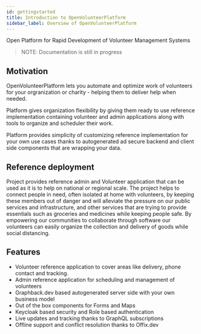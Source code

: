 ```yaml
---
id: gettingstarted
title: Introduction to OpenVolunteerPlatform
sidebar_label: Overview of OpenVolunteerPlatform 
---
```


Open Platform for Rapid Development of Volunteer Management Systems

> NOTE: Documentation is still in progress

## Motivation

OpenVolunteerPlatform lets you automate and optimize work of volunteers for your 
orgranization or charity - helping them to deliver help when needed.

Platform gives organization flexibility by giving them ready to use reference implementation 
containing volunteer and admin applications along with tools to organize and scheduler their work. 

Platform provides simplicity of customizing reference implementation for your own use cases thanks
to autogenerated ad secure backend and client side components that are wrapping your data. 

## Reference deployment

Project provides reference admin and Volunteer application that can be used as it is to help on national or regional scale.
The project helps to connect people in need, often isolated at home with volunteers, 
by keeping these members out of danger and will alleviate the pressure on our public services and infrastructure, 
and other services that are trying to provide essentials such as groceries and medicines while keeping people safe. 
By empowering our communities to collaborate through software our volunteers can easily organize the collection and delivery of goods while social distancing.

## Features

- Volunteer reference application to cover areas like delivery, phone contact and tracking.
- Admin reference application for scheduling and management of volunteers
- Graphback.dev based autogenerated server side with your own business model
- Out of the box components for Forms and Maps
- Keycloak based security and Role based authentication
- Live updates and tracking thanks to GraphQL subscriptions
- Offline support and conflict resolution thanks to Offix.dev
